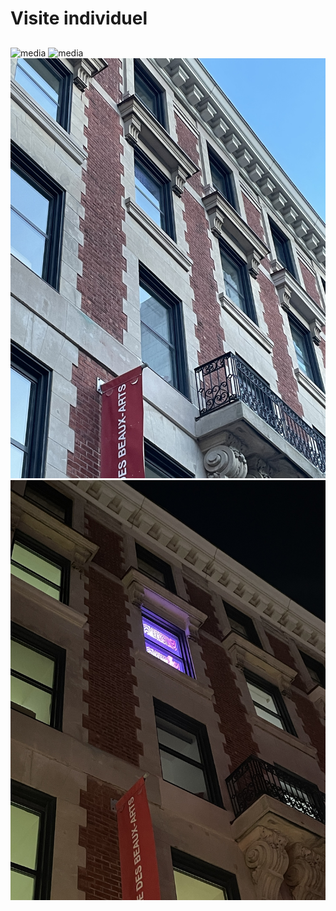 # Visite individuel

## 

![media](media/musée_jour.jpg)
![media](media/musée_nuit.jpg)
![media](media/chambre_projecteur_jour.jpg)
![media](media/chambre_projecteur_nuit.jpg)
